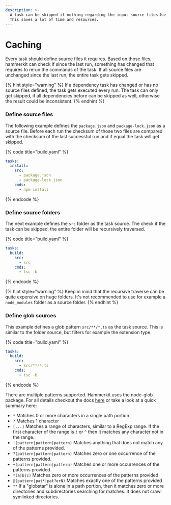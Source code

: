 ```yaml
---
description: >-
  A task can be skipped if nothing regarding the input source files has changed.
  This saves a lot of time and resources.
---
```


# Caching

Every task should define source files it requires. Based on those files, hammerkit can check if since the last run, something has changed that requires to rerun the commands of the task. If all source files are unchanged since the last run, the entire task gets skipped.

{% hint style="warning" %}
If a dependency task has changed or has no source files defined, the task gets executed every run. The task can only get skipped, if all dependencies before can be skipped as well, otherwise the result could be inconsistent.
{% endhint %}

### Define source files

The following example defines the `package.json` and `package-lock.json` as a source file. Before each run the checksum of those two files are compared with the checksum of the last successful run and if equal the task will get skipped.

{% code title="build.yaml" %}
```yaml
tasks:
  install:
    src:
      - package.json
      - package-lock.json
    cmds:
      - npm install
```
{% endcode %}

### Define source folders

The next example defines the `src` folder as the task source. The check if the task can be skipped, the entire folder will be recursively traversed.

{% code title="build.yaml" %}
```yaml
tasks:
  build:
    src:
      - src
    cmds:
      - tsc -b
```
{% endcode %}

{% hint style="warning" %}
Keep in mind that the recursive traverse can be quite expensive on huge folders. It's not recommended to use for example a `node_modules` folder as a source folder.
{% endhint %}

### Define glob sources

This example defines a glob pattern `src/**/*.ts` as the task source. This is similar to the folder source, but filters for example the extension type.

{% code title="build.yaml" %}
```yaml
tasks:
  build:
    src:
      - src/**/*.ts
    cmds:
      - tsc -b
```
{% endcode %}

There are multiple patterns supported. Hammerkit uses the node-glob package. For all details checkout the docs [here](https://github.com/isaacs/node-glob) or take a look at a quick summary here:

* `*` Matches 0 or more characters in a single path portion
* `?` Matches 1 character
* `[...]` Matches a range of characters, similar to a RegExp range. If the first character of the range is `!` or `^` then it matches any character not in the range.
* `!(pattern|pattern|pattern)` Matches anything that does not match any of the patterns provided.
* `?(pattern|pattern|pattern)` Matches zero or one occurrence of the patterns provided.
* `+(pattern|pattern|pattern)` Matches one or more occurrences of the patterns provided.
* `*(a|b|c)` Matches zero or more occurrences of the patterns provided
* `@(pattern|pat*|pat?erN)` Matches exactly one of the patterns provided
* `**` If a "globstar" is alone in a path portion, then it matches zero or more directories and subdirectories searching for matches. It does not crawl symlinked directories.
